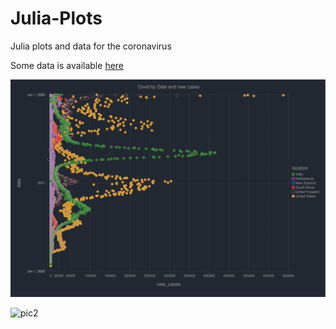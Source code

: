 # Julia-Plots

Julia plots and data for the coronavirus

Some data is available [here](https://github.com/NicJC/Julia-Plots/blob/main/data.csv)

![pic1](https://github.com/NicJC/Julia-Plots/blob/main/pointplot.svg)

![pic2]()
